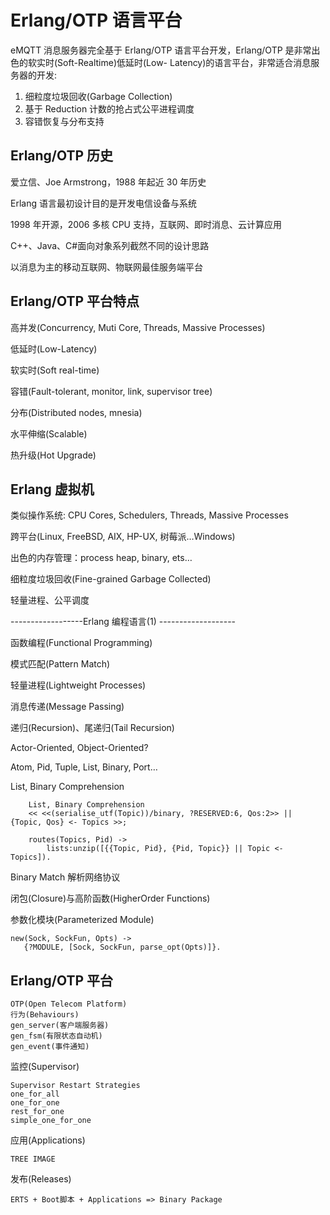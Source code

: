 # Erlang/OTP 语言平台

eMQTT 消息服务器完全基于 Erlang/OTP 语言平台开发，Erlang/OTP 是非常出色的软实时(Soft-Realtime)低延时(Low-
Latency)的语言平台，非常适合消息服务器的开发:

1. 细粒度垃圾回收(Garbage Collection)
2. 基于 Reduction 计数的抢占式公平进程调度
3. 容错恢复与分布支持

## Erlang/OTP 历史

爱立信、Joe Armstrong，1988 年起近 30 年历史

Erlang 语言最初设计目的是开发电信设备与系统

1998 年开源，2006 多核 CPU 支持，互联网、即时消息、云计算应用

C++、Java、C#面向对象系列截然不同的设计思路

以消息为主的移动互联网、物联网最佳服务端平台

## Erlang/OTP 平台特点

高并发(Concurrency, Muti Core, Threads, Massive Processes)

低延时(Low-Latency)

软实时(Soft real-time)

容错(Fault-tolerant, monitor, link, supervisor tree)

分布(Distributed nodes, mnesia)

水平伸缩(Scalable)

热升级(Hot Upgrade)

## Erlang 虚拟机

类似操作系统: CPU Cores, Schedulers, Threads, Massive Processes

跨平台(Linux, FreeBSD, AIX, HP-UX, 树莓派…Windows)

出色的内存管理：process heap, binary, ets…

细粒度垃圾回收(Fine-grained Garbage Collected)

轻量进程、公平调度

\------------------Erlang 编程语言(1) -------------------

函数编程(Functional Programming)

模式匹配(Pattern Match)

轻量进程(Lightweight Processes)

消息传递(Message Passing)

递归(Recursion)、尾递归(Tail Recursion)

Actor-Oriented, Object-Oriented?

Atom, Pid, Tuple, List, Binary, Port…

List, Binary Comprehension

```
    List, Binary Comprehension
    << <<(serialise_utf(Topic))/binary, ?RESERVED:6, Qos:2>> || {Topic, Qos} <- Topics >>;

    routes(Topics, Pid) ->
        lists:unzip([{{Topic, Pid}, {Pid, Topic}} || Topic <- Topics]).
```

Binary Match 解析网络协议

闭包(Closure)与高阶函数(HigherOrder Functions)

参数化模块(Parameterized Module)


    new(Sock, SockFun, Opts) ->
       {?MODULE, [Sock, SockFun, parse_opt(Opts)]}.


## Erlang/OTP 平台

    OTP(Open Telecom Platform)
    行为(Behaviours)
    gen_server(客户端服务器)
    gen_fsm(有限状态自动机)
    gen_event(事件通知)

监控(Supervisor)

    Supervisor Restart Strategies
    one_for_all
    one_for_one
    rest_for_one
    simple_one_for_one


应用(Applications)

    TREE IMAGE


发布(Releases)


    ERTS + Boot脚本 + Applications => Binary Package

